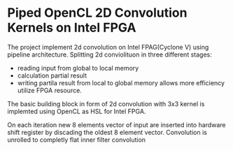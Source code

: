 # Piped OpenCL 2D Convolution Kernels on Intel FPGA

The project implement 2d convolution on Intel FPAG(Cyclone V) using pipeline architecture.
Splitting 2d conviolituon in three different stages:
 - reading input from global to local memory
 - calculation partial result
 - writing partila result from local to global memory
allows more efficiency utilize FPGA resource. 

The basic building block in form of 2d convolution with 3x3 kernel
is implemted using OpenCL as HSL for Intel FPGA.

On each iteration new 8 elements vector of input are inserted into hardware shift register by discading the oldest 8 element vector.
Convolution is unrolled to completly flat inner filter convolution


